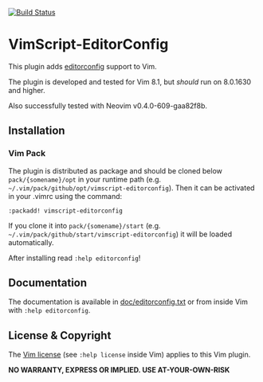 
[![Build Status](https://www.travis-ci.org/rakus/vimscript-editorconfig.svg?branch=master)](https://www.travis-ci.org/rakus/vimscript-editorconfig)

# VimScript-EditorConfig

This plugin adds [editorconfig][1] support to Vim.

The plugin is developed and tested for Vim 8.1, but _should_ run on 8.0.1630
and higher.

Also successfully tested with Neovim v0.4.0-609-gaa82f8b.

## Installation

### Vim Pack

The plugin is distributed as package and should be cloned below `pack/{somename}/opt`
in your runtime path (e.g. `~/.vim/pack/github/opt/vimscript-editorconfig`). Then
it can be activated in your .vimrc using the command:

    :packadd! vimscript-editorconfig

If you clone it into `pack/{somename}/start` (e.g.
`~/.vim/pack/github/start/vimscript-editorconfig`) it will be loaded automatically.

After installing read `:help editorconfig`!

## Documentation

The documentation is available in [doc/editorconfig.txt](doc/editorconfig.txt)
or from inside Vim with `:help editorconfig`.

## License & Copyright

The [Vim license][2] (see `:help license` inside Vim) applies to this Vim plugin.

__NO WARRANTY, EXPRESS OR IMPLIED.  USE AT-YOUR-OWN-RISK__

[1]: http://editorconfig.org
[2]: https://github.com/vim/vim/blob/master/runtime/doc/uganda.txt

